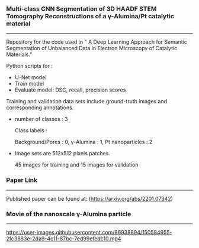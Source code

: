 ### Multi-class CNN Segmentation of 3D HAADF STEM Tomography Reconstructions of a &gamma;-Alumina/Pt catalytic material
***
Repository for the code used in " A Deep Learning Approach for Semantic Segmentation of Unbalanced Data in Electron Microscopy of Catalytic Materials."

Python scripts for :
* U-Net model
* Train model
* Evaluate model: DSC, recall, precision scores

Training and validation data sets include ground-truth images and corresponding annotations. 
* number of classes : 3
  
  Class labels : 
  
  Background/Pores : 0,  &gamma;-Alumina : 1, Pt nanoparticles : 2
* Image sets are 512x512 pixels patches.

  45 images for training and 15 images for validation 


### Paper Link
***
Published paper can be found at:
(https://arxiv.org/abs/2201.07342)

### Movie of the nanoscale &gamma;-Alumina particle
***
https://user-images.githubusercontent.com/86938894/150584955-2fc3883e-2da9-4c11-87bc-7ed99efedc10.mp4

